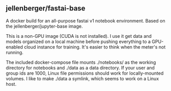 ## jellenberger/fastai-base

A docker build for an all-purpose fastai v1 notebook environment. Based on the jellenberger/jupyter-base image.

This is a non-GPU image (CUDA is not installed). I use it get data and models organized on a local machine before pushing everything to a GPU-enabled cloud instance for training. It's easier to think when the meter's not running.

The included docker-compose file mounts ./notebooks/ as the working directory for notebooks and ./data as a data directory. If your user and group ids are 1000, Linux file permissions should work for locally-mounted volumes. I like to make ./data a symlink, which seems to work on a Linux host.
